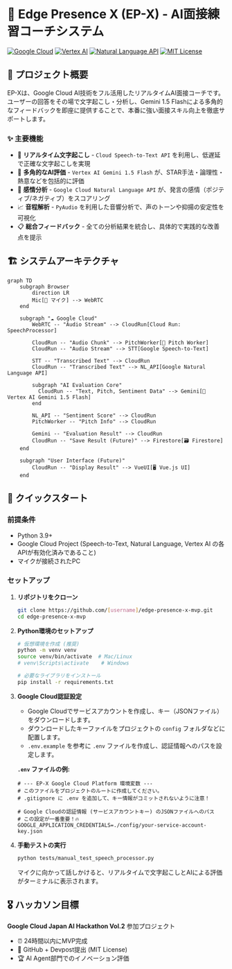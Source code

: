 # 🚀 Edge Presence X (EP-X) - AI面接練習コーチシステム

[![Google Cloud](https://img.shields.io/badge/Google%20Cloud-Ready-4285F4?logo=google-cloud)](https://cloud.google.com/)
[![Vertex AI](https://img.shields.io/badge/Vertex%20AI-Gemini%201.5%20Flash-34A853?logo=google-cloud)](https://cloud.google.com/vertex-ai)
[![Natural Language API](https://img.shields.io/badge/Natural%20Language%20API-Enabled-blue?logo=google-cloud)](https://cloud.google.com/natural-language)
[![MIT License](https://img.shields.io/badge/License-MIT-yellow.svg)](https://opensource.org/licenses/MIT)

## 🎯 プロジェクト概要

EP-Xは、Google Cloud AI技術をフル活用したリアルタイムAI面接コーチです。
ユーザーの回答をその場で文字起こし・分析し、Gemini 1.5 Flashによる多角的なフィードバックを即座に提供することで、本番に強い面接スキル向上を徹底サポートします。

### ✨ 主要機能

- 🎤 **リアルタイム文字起こし** - `Cloud Speech-to-Text API` を利用し、低遅延で正確な文字起こしを実現
- 🧠 **多角的なAI評価** - `Vertex AI Gemini 1.5 Flash` が、STAR手法・論理性・熱意などを包括的に評価
- 💭 **感情分析** - `Google Cloud Natural Language API` が、発言の感情（ポジティブ/ネガティブ）をスコアリング
- 📈 **音程解析** - `PyAudio` を利用した音響分析で、声のトーンや抑揚の安定性を可視化
- 📋 **総合フィードバック** - 全ての分析結果を統合し、具体的で実践的な改善点を提示

## 🏗️ システムアーキテクチャ

```mermaid
graph TD
    subgraph Browser
        direction LR
        Mic[🎤 マイク] --> WebRTC
    end

    subgraph "☁️ Google Cloud"
        WebRTC -- "Audio Stream" --> CloudRun[Cloud Run: SpeechProcessor]

        CloudRun -- "Audio Chunk" --> PitchWorker[🎵 Pitch Worker]
        CloudRun -- "Audio Stream" --> STT[Google Speech-to-Text]

        STT -- "Transcribed Text" --> CloudRun
        CloudRun -- "Transcribed Text" --> NL_API[Google Natural Language API]

        subgraph "AI Evaluation Core"
          CloudRun -- "Text, Pitch, Sentiment Data" --> Gemini[💎 Vertex AI Gemini 1.5 Flash]
        end

        NL_API -- "Sentiment Score" --> CloudRun
        PitchWorker -- "Pitch Info" --> CloudRun

        Gemini -- "Evaluation Result" --> CloudRun
        CloudRun -- "Save Result (Future)" --> Firestore[🗃️ Firestore]
    end

    subgraph "User Interface (Future)"
        CloudRun -- "Display Result" --> VueUI[🖥️ Vue.js UI]
    end
```

## 🚀 クイックスタート

### 前提条件
- Python 3.9+
- Google Cloud Project (Speech-to-Text, Natural Language, Vertex AI の各APIが有効化済みであること)
- マイクが接続されたPC

### セットアップ
1.  **リポジトリをクローン**
    ```bash
    git clone https://github.com/[username]/edge-presence-x-mvp.git
    cd edge-presence-x-mvp
    ```

2.  **Python環境のセットアップ**
    ```bash
    # 仮想環境を作成 (推奨)
    python -m venv venv
    source venv/bin/activate  # Mac/Linux
    # venv\Scripts\activate    # Windows

    # 必要なライブラリをインストール
    pip install -r requirements.txt
    ```

3.  **Google Cloud認証設定**
    - Google Cloudでサービスアカウントを作成し、キー（JSONファイル）をダウンロードします。
    - ダウンロードしたキーファイルをプロジェクトの `config` フォルダなどに配置します。
    - `.env.example` を参考に `.env` ファイルを作成し、認証情報へのパスを設定します。

    **`.env` ファイルの例:**
    ```
    # --- EP-X Google Cloud Platform 環境変数 ---
    # このファイルをプロジェクトのルートに作成してください。
    # .gitignore に .env を追加して、キー情報がコミットされないように注意！

    # Google Cloudの認証情報 (サービスアカウントキー) のJSONファイルへのパス
    # この設定が一番重要！🔥
    GOOGLE_APPLICATION_CREDENTIALS=./config/your-service-account-key.json
    ```

4.  **手動テストの実行**
    ```bash
    python tests/manual_test_speech_processor.py
    ```
    マイクに向かって話しかけると、リアルタイムで文字起こしとAIによる評価がターミナルに表示されます。

## 🎖️ ハッカソン目標

**Google Cloud Japan AI Hackathon Vol.2** 参加プロジェクト
- ⏰ 24時間以内にMVP完成
- 📱 GitHub + Devpost提出 (MIT License)
- 🏆 AI Agent部門でのイノベーション評価

